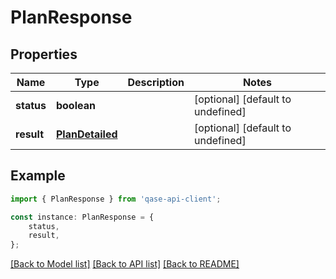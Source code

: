 # PlanResponse


## Properties

Name | Type | Description | Notes
------------ | ------------- | ------------- | -------------
**status** | **boolean** |  | [optional] [default to undefined]
**result** | [**PlanDetailed**](PlanDetailed.md) |  | [optional] [default to undefined]

## Example

```typescript
import { PlanResponse } from 'qase-api-client';

const instance: PlanResponse = {
    status,
    result,
};
```

[[Back to Model list]](../README.md#documentation-for-models) [[Back to API list]](../README.md#documentation-for-api-endpoints) [[Back to README]](../README.md)
